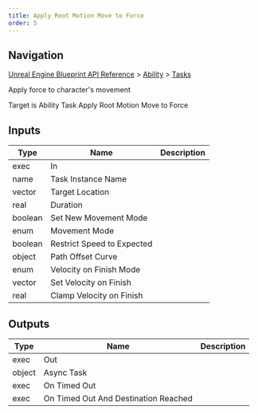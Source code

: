 ```yaml
---
title: Apply Root Motion Move to Force
order: 5
---
```

## Navigation

[Unreal Engine Blueprint API Reference](https://dev.epicgames.com/documentation/en-us/unreal-engine/BlueprintAPI) > [Ability](https://dev.epicgames.com/documentation/en-us/unreal-engine/BlueprintAPI/Ability) > [Tasks](https://dev.epicgames.com/documentation/en-us/unreal-engine/BlueprintAPI/Ability/Tasks)

Apply force to character's movement

Target is Ability Task Apply Root Motion Move to Force

## Inputs

| Type | Name | Description |
| --- | --- | --- |
| exec | In |  |
| name | Task Instance Name |  |
| vector | Target Location |  |
| real | Duration |  |
| boolean | Set New Movement Mode |  |
| enum | Movement Mode |  |
| boolean | Restrict Speed to Expected |  |
| object | Path Offset Curve |  |
| enum | Velocity on Finish Mode |  |
| vector | Set Velocity on Finish |  |
| real | Clamp Velocity on Finish |  |

## Outputs

| Type | Name | Description |
| --- | --- | --- |
| exec | Out |  |
| object | Async Task |  |
| exec | On Timed Out |  |
| exec | On Timed Out And Destination Reached |  |
